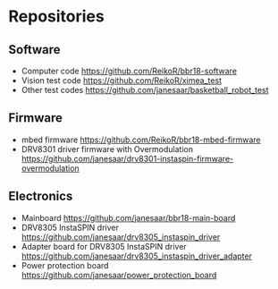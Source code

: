 # Repositories
## Software
* Computer code https://github.com/ReikoR/bbr18-software
* Vision test code https://github.com/ReikoR/ximea_test
* Other test codes https://github.com/janesaar/basketball_robot_test
## Firmware
* mbed firmware https://github.com/ReikoR/bbr18-mbed-firmware
* DRV8301 driver firmware with Overmodulation https://github.com/janesaar/drv8301-instaspin-firmware-overmodulation
## Electronics
* Mainboard https://github.com/janesaar/bbr18-main-board
* DRV8305 InstaSPIN driver https://github.com/janesaar/drv8305_instaspin_driver
* Adapter board for DRV8305 InstaSPIN driver https://github.com/janesaar/drv8305_instaspin_driver_adapter
* Power protection board https://github.com/janesaar/power_protection_board
